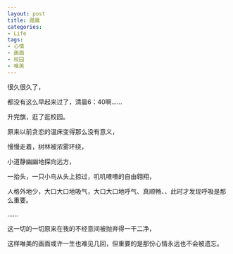 ```yaml
---
layout: post
title: 踏晨
categories:
- Life
tags:
- 心情
- 画面
- 校园
- 唯美
---
```


很久很久了，

  

  都没有这么早起来过了，清晨6：40啊......

 

升完旗，逛了逛校园。

 

  原来以前贪恋的温床变得那么没有意义，

 

  慢慢走着，树林被浓雾环绕，

 

   小道静幽幽地探向远方，

 

  一抬头，一只小鸟从头上掠过，叽叽喳喳的自由翱翔，

 

人格外地少，大口大口地吸气，大口大口地呼气、真顺畅、、此时才发现呼吸是那么重要。

 

……

 

这一切的一切原来在我的不经意间被抛弃得一干二净，

 

这样唯美的画面或许一生也难见几回，但重要的是那份心情永远也不会被遗忘。
